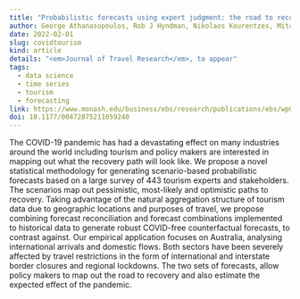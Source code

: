 ```yaml
---
title: "Probabilistic forecasts using expert judgment: the road to recovery from COVID-19"
author: George Athanasopoulos, Rob J Hyndman, Nikolaos Kourentzes, Mitchell O'Hara&#8209;Wild
date: 2022-02-01
slug: covidtourism
kind: article
details: "<em>Journal of Travel Research</em>, to appear"
tags:
  - data science
  - time series
  - tourism
  - forecasting
link: https://www.monash.edu/business/ebs/research/publications/ebs/wp01-2021.pdf
doi: 10.1177/00472875211059240
---
```


The COVID-19 pandemic has had a devastating effect on many industries around the world including tourism and policy makers are interested in mapping out what the recovery path will look like. We propose a novel statistical methodology for generating scenario-based probabilistic forecasts based on a large survey of 443 tourism experts and stakeholders. The scenarios map out pessimistic, most-likely and optimistic paths to recovery. Taking advantage of the natural aggregation structure of tourism data due to geographic locations and purposes of travel, we propose combining forecast reconciliation and forecast combinations implemented to historical data to generate robust COVID-free counterfactual forecasts, to contrast against. Our empirical application focuses on Australia, analysing international arrivals and domestic flows. Both sectors have been severely affected by travel restrictions in the form of international and interstate border closures and regional lockdowns. The two sets of forecasts, allow policy makers to map out the road to recovery and also estimate the expected effect of the pandemic.
